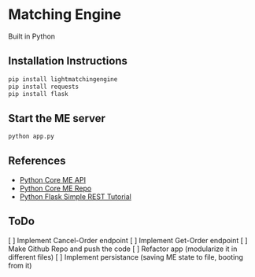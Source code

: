 # Matching Engine

Built in Python


## Installation Instructions

```bash
pip install lightmatchingengine
pip install requests
pip install flask
```


## Start the ME server

```bash
python app.py
```


## References

- [Python Core ME API](https://github.com/gavincyi/LightMatchingEngine/blob/develop/lightmatchingengine/lightmatchingengine.pyx)
- [Python Core ME Repo](https://github.com/gavincyi/LightMatchingEngine)
- [Python Flask Simple REST Tutorial](https://blog.miguelgrinberg.com/post/designing-a-restful-api-with-python-and-flask)


## ToDo

[ ] Implement Cancel-Order endpoint
[ ] Implement Get-Order endpoint
[ ] Make Github Repo and push the code
[ ] Refactor app (modularize it in different files)
[ ] Implement persistance (saving ME state to file, booting from it)